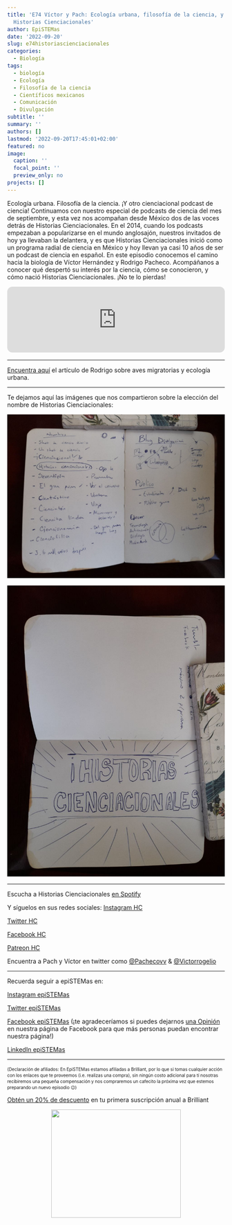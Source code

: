 ```yaml
---
title: 'E74 Víctor y Pach: Ecología urbana, filosofía de la ciencia, y el origen de
  Historias Cienciacionales'
author: EpiSTEMas
date: '2022-09-20'
slug: e74historiascienciacionales
categories:
  - Biología
tags:
  - biología
  - Ecología
  - Filosofía de la ciencia
  - Científicos mexicanos
  - Comunicación
  - Divulgación
subtitle: ''
summary: ''
authors: []
lastmod: '2022-09-20T17:45:01+02:00'
featured: no
image:
  caption: ''
  focal_point: ''
  preview_only: no
projects: []
---
```


Ecología urbana. Filosofía de la ciencia. ¡Y otro cienciacional podcast de ciencia! Continuamos con nuestro especial de podcasts de ciencia del mes de septiembre, y esta vez nos acompañan desde México dos de las voces detrás de Historias Cienciacionales. En el 2014, cuando los podcasts empezaban a popularizarse en el mundo anglosajón, nuestros invitados de hoy ya llevaban la delantera, y es que Historias Cienciacionales inició como un programa radial de ciencia en México y hoy llevan ya casi 10 años de ser un podcast de ciencia en español. En este episodio conocemos el camino hacia la biología de Víctor Hernández y Rodrigo Pacheco. Acompáñanos a conocer qué despertó su interés por la ciencia, cómo se conocieron, y cómo nació Historias Cienciacionales. ¡No te lo pierdas!

<iframe style="border-radius:12px" src="https://open.spotify.com/embed/episode/0p25yMx9PdHT90eG1Sijab?utm_source=generator&theme=0" width="100%" height="152" frameBorder="0" allowfullscreen="" allow="autoplay; clipboard-write; encrypted-media; fullscreen; picture-in-picture" loading="lazy"></iframe>

- - - - -

[Encuentra aquí](https://www.sciencedirect.com/science/article/abs/pii/S1618866722001571) el artículo de Rodrigo sobre aves migratorias y ecología urbana. 

- - - - -

Te dejamos aquí las imágenes que nos compartieron sobre la elección del nombre de Historias Cienciacionales:

![Historias Cienciacionales 1](/static/Historias_Cienciacionales_nombresss.jpg)

![Historias Cienciacionales 2](/static/Historias_Cienciacionales_nombre.jpg)


- - - - -

Escucha a Historias Cienciacionales [en Spotify](https://open.spotify.com/show/1M7Qlyt0MgEmd8AJtVm4ES)   



Y síguelos en sus redes sociales: 
[Instagram HC](https://www.instagram.com/cienciacionales/)

[Twitter HC](https://twitter.com/cienciacionales?lang=es)

[Facebook HC](https://www.facebook.com/HistoriasCienciacionales) 

[Patreon HC](https://www.patreon.com/cienciacionales) 

Encuentra a Pach y Víctor en twitter como [@Pachecovv](https://twitter.com/Pachecovv) & [@Victorrogelio](https://twitter.com/victorrogelio) 


- - - - -

Recuerda seguir a epiSTEMas en:

[Instagram epiSTEMas](https://www.instagram.com/epistemas/)  

[Twitter epiSTEMas](https://twitter.com/epiSTEMas_Pod)

[Facebook epiSTEMas](https://www.facebook.com/epiSTEMasPod) (¡te agradeceríamos si puedes dejarnos [una Opinión](https://www.facebook.com/epiSTEMasPod/reviews/) en nuestra página de Facebook para que más personas puedan encontrar nuestra página!)

[LinkedIn epiSTEMas](https://www.linkedin.com/company/epistemas-podcast/)

- - - - -

<font size = 1.5> <p style = "line-height:1"> 
(Declaración de afiliados: En EpiSTEMas estamos afiliadas a Brilliant, por lo que si tomas cualquier acción con los enlaces que te proveemos (i.e. realizas una compra), sin ningún costo adicional para tí nosotras recibiremos una pequeña compensación y nos compraremos un cafecito la próxima vez que estemos preparando un nuevo episodio 😉) 
</font> </p>


[Obtén un 20% de descuento](https://brilliant.sjv.io/c/2994553/1003358/12858?subId1=EpiSTEMas&u=http%3A%2F%2Fbrilliant.org%2Fimpactnetwork%2F) en tu primera suscripción anual a Brilliant

<center>

<a href="https://brilliant.sjv.io/c/2994553/1003364/12858?subId1=epiSTEMas&u=http%3A%2F%2Fbrilliant.org%2Fimpactnetwork%2F%3Firclickid%3D%7Bclickid%7D%26utm_medium%3Daffiliates%26utm_campaign%3D%7Birpid%7D%26utm_source%3D%7Bmp_value1%7D%26utm_content%3D%7Btimestamp%7D_%7Biradtype%7D_%7Biradname%7D%26utm_term%3D%7Bmp_value2%7D" target="_top" id="1003364"><img src="//a.impactradius-go.com/display-ad/12858-1003364" border="0" alt="" width="300" height="250"/></a><img height="0" width="0" src="https://imp.pxf.io/i/2994553/1003364/12858?subId1=epiSTEMas" style="position:absolute;visibility:hidden;" border="1" />

</center>
